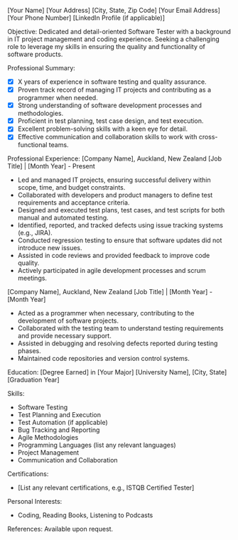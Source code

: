 [Your Name]
[Your Address]
[City, State, Zip Code]
[Your Email Address]
[Your Phone Number]
[LinkedIn Profile (if applicable)]

Objective:
Dedicated and detail-oriented Software Tester with a background in IT project management and coding experience. Seeking a challenging role to leverage my skills in ensuring the quality and functionality of software products.

Professional Summary:
- [X] X years of experience in software testing and quality assurance.
- [X] Proven track record of managing IT projects and contributing as a programmer when needed.
- [X] Strong understanding of software development processes and methodologies.
- [X] Proficient in test planning, test case design, and test execution.
- [X] Excellent problem-solving skills with a keen eye for detail.
- [X] Effective communication and collaboration skills to work with cross-functional teams.

Professional Experience:
[Company Name], Auckland, New Zealand
[Job Title] | [Month Year] - Present

- Led and managed IT projects, ensuring successful delivery within scope, time, and budget constraints.
- Collaborated with developers and product managers to define test requirements and acceptance criteria.
- Designed and executed test plans, test cases, and test scripts for both manual and automated testing.
- Identified, reported, and tracked defects using issue tracking systems (e.g., JIRA).
- Conducted regression testing to ensure that software updates did not introduce new issues.
- Assisted in code reviews and provided feedback to improve code quality.
- Actively participated in agile development processes and scrum meetings.

[Company Name], Auckland, New Zealand
[Job Title] | [Month Year] - [Month Year]

- Acted as a programmer when necessary, contributing to the development of software projects.
- Collaborated with the testing team to understand testing requirements and provide necessary support.
- Assisted in debugging and resolving defects reported during testing phases.
- Maintained code repositories and version control systems.

Education:
[Degree Earned] in [Your Major]
[University Name], [City, State]
[Graduation Year]

Skills:
- Software Testing
- Test Planning and Execution
- Test Automation (if applicable)
- Bug Tracking and Reporting
- Agile Methodologies
- Programming Languages (list any relevant languages)
- Project Management
- Communication and Collaboration

Certifications:
- [List any relevant certifications, e.g., ISTQB Certified Tester]

Personal Interests:
- Coding, Reading Books, Listening to Podcasts

References:
Available upon request.
